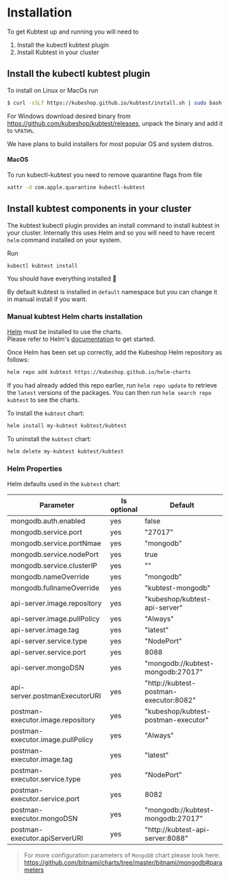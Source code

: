 # Installation 

To get Kubtest up and running you will need to

1. Install the kubectl kubtest plugin
2. Install Kubtest in your cluster 

## Install the kubectl kubtest plugin

To install on Linux or MacOs run 
```sh
$ curl -sSLf https://kubeshop.github.io/kubtest/install.sh | sudo bash
```

For Windows download desired binary from https://github.com/kubeshop/kubtest/releases, unpack the binary and add it to `%PATH%`. 

We have plans to build installers for most popular OS and system distros.

#### MacOS 

To run kubectl-kubtest you need to remove quarantine flags from file

```sh
xattr -d com.apple.quarantine kubectl-kubtest
```

## Install kubtest components in your cluster

The kubtest kubectl plugin provides an install command to install kubtest in your cluster. Internally 
this uses Helm and so you will need to have recent `helm` command installed on your system.

Run 
```shell
kubectl kubtest install
```

You should have everything installed 🏅

By default kubtest is installed in `default` namespace but you can change it in manual install if you want.

### Manual kubtest Helm charts installation

[Helm](https://helm.sh) must be installed to use the charts.  
Please refer to  Helm's [documentation](https://helm.sh/docs) to get started.

Once Helm has been set up correctly, add the Kubeshop Helm repository  as follows:

```sh
helm repo add kubtest https://kubeshop.github.io/helm-charts
```

If you had already added this repo earlier, run `helm repo update` to retrieve
the `latest` versions of the packages.  You can then run `helm search repo
kubtest` to see the charts.

To install the `kubtest` chart:

```sh
helm install my-kubtest kubtest/kubtest
```

To uninstall the `kubtest` chart:

```sh
helm delete my-kubtest kubtest/kubtest
```

### Helm Properties

Helm defaults used in the `kubtest` chart:

| Parameter | Is optional | Default |
| --- | --- | --- |
| mongodb.auth.enabled | yes | false |
| mongodb.service.port | yes | "27017" |
| mongodb.service.portNmae | yes | "mongodb" |
| mongodb.service.nodePort | yes | true |
| mongodb.service.clusterIP | yes | "" |
| mongodb.nameOverride | yes | "mongodb" |
| mongodb.fullnameOverride | yes | "kubtest-mongodb" |
| api-server.image.repository | yes | "kubeshop/kubtest-api-server" |
| api-server.image.pullPolicy | yes | "Always" |
| api-server.image.tag | yes | "latest" |
| api-server.service.type | yes | "NodePort" |
| api-server.service.port | yes | 8088 |
| api-server.mongoDSN | yes | "mongodb://kubtest-mongodb:27017" |
| api-server.postmanExecutorURI | yes | "http://kubtest-postman-executor:8082" |
| postman-executor.image.repository | yes | "kubeshop/kubtest-postman-executor" |
| postman-executor.image.pullPolicy | yes | "Always" |
| postman-executor.image.tag | yes | "latest" |
| postman-executor.service.type | yes | "NodePort" |
| postman-executor.service.port | yes | 8082 |
| postman-executor.mongoDSN | yes | "mongodb://kubtest-mongodb:27017" |
| postman-executor.apiServerURI | yes | "http://kubtest-api-server:8088" |

>For more configuration parameters of `MongoDB` chart please look here:
https://github.com/bitnami/charts/tree/master/bitnami/mongodb#parameters
